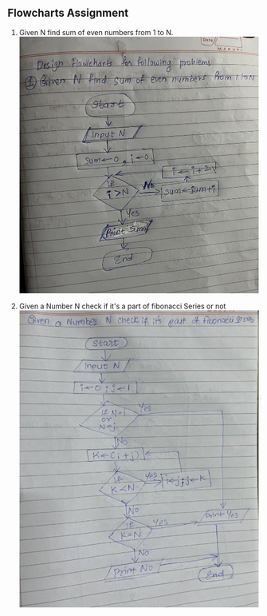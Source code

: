 ## Flowcharts Assignment

1) Given N find sum of even numbers from 1 to N.
![alt text](IMG_1389-1.jpg)

2) Given a Number N check if it's a part of fibonacci Series or not
![alt text](flowchart%20assignment%20problem%202.jpeg)
